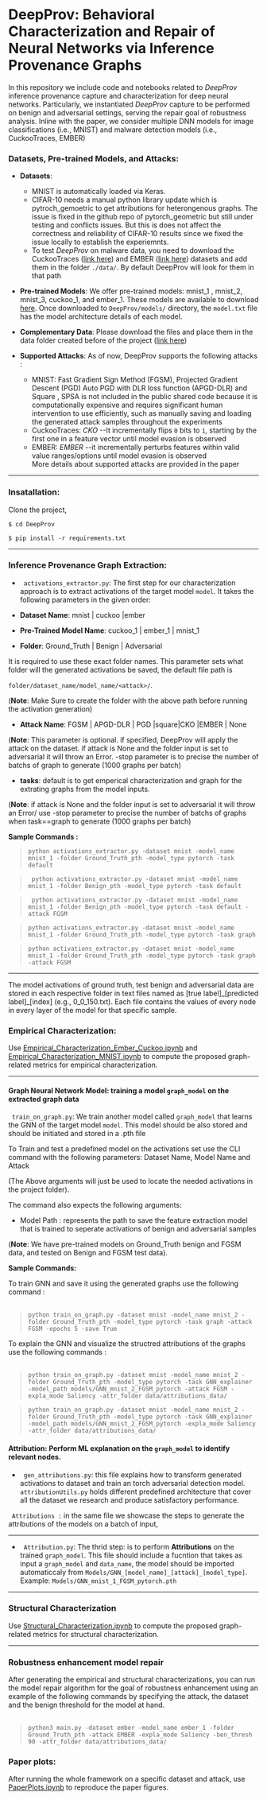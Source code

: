 # DeepProv: Behavioral Characterization and Repair of Neural Networks via Inference Provenance Graphs

In this repository we include code and notebooks related to *DeepProv* inference provenance capture and characterization for deep neural networks. Particularly, we instantiated *DeepProv* capture to be performed on benign and adversarial settings, serving the repair goal of robustness analysis. Inline with the paper, we consider multiple DNN models for image classifications (i.e., MNIST) and malware detection models (i.e., CuckooTraces, EMBER) <br  />
  

### Datasets, Pre-trained Models, and Attacks:

  
  

-  **Datasets**: 
	- MNIST is automatically loaded via Keras.
  	- CIFAR-10 needs a manual python library update which is pytroch_gemoetric to get attributions for heterongenous graphs. The issue is fixed in the github repo of pytorch_geometric but still
         under testing and conflicts issues. But this is does not affect the  correctness and reliability of CIFAR-10 results since we fixed the issue locally to establish the experiemnts. 
	- To test *DeepProv* on malware data, you need to download the CuckooTraces ([link here](https://drive.google.com/file/d/1RAMqh5VVlmSR-Z6mVbiHCti5viyntqwS/view?usp=sharing)) and EMBER ([link here](https://ember.elastic.co/ember_dataset_2018_2.tar.bz2)) datasets and add them in the folder `./data/`. By default DeepProv will look for them in that path<br  />

  

-  **Pre-trained Models**: We offer pre-trained models: mnist_1 , mnist_2, mnist_3, cuckoo_1, and ember_1. These models are available to download [here](https://drive.google.com/drive/folders/1ps2N57PSGscZkq1k4VERovd0a1B3lZDC?usp=sharing). Once downloaded to `DeepProv/models/` directory, the `model.txt` file has the model architecture details of each model.

  

-  **Complementary Data**: Please download the  files and place them in the data folder created before of the project ([link here](https://drive.google.com/drive/folders/1trvTg5dUrSlfewM-gbG7UtHqcWUNcfCC?usp=sharing))

-  **Supported Attacks**: As of now, DeepProv supports the following attacks : <br  />
	- MNIST: Fast Gradient Sign Method (FGSM), Projected Gradient Descent (PGD) Auto PGD with DLR loss function (APGD-DLR)  and Square , SPSA is not included in the public shared code because it is computationally expensive and requires significant human intervention to use efficiently, such as manually saving and loading the generated attack samples throughout the experiments <br  />
	- CuckooTraces: *CKO* --It incrementally flips `0` bits to `1`, starting by the first one in a feature vector until model evasion is observed <br  />
	- EMBER: *EMBER* --it  incrementally perturbs features within valid value ranges/options until model evasion is observed <br  /> 
	More details about supported attacks are provided in the paper

  

***

  

### Insatallation:

Clone the project,

```$ cd DeepProv ```

  

```$ pip install -r requirements.txt ```

***

  

### Inference Provenance Graph Extraction:

  

-  ` activations_extractor.py`: The first step for our characterization approach is to extract activations of the target model `model`. It takes the following parameters in the given order:

  

-  **Dataset Name**: mnist | cuckoo |ember <br  />

-  **Pre-Trained Model Name**: cuckoo_1 | ember_1 | mnist_1 <br  />

-  **Folder**: Ground_Truth | Benign | Adversarial <br>

It is required to use these exact folder names. This parameter sets what folder will the generated activations be saved, the default file path is

`folder/dataset_name/model_name/<attack>/`.

(**Note**: Make Sure to create the folder with the above path before running the activation generation)

-  **Attack Name**: FGSM | APGD-DLR | PGD |square|CKO |EMBER | None <br  />

(**Note**: This parameter is optional. if specified, DeepProv will apply the attack on the dataset. if attack is None and the folder input is set to adversarial it will throw an Error. -stop parameter is to precise the number of batchs of graph to generate (1000 graphs per batch) <br  />

-  **tasks**: default is to get emperical characterization and graph for the extrating graphs from the model inputs.<br  />

  

(**Note**: if attack is None and the folder input is set to adversarial it will throw an Error/ use -stop parameter to precise the number of batchs of graphs when task==graph to generate (1000 graphs per batch) <br  />

**Sample Commands :**  <br  />

>  `python activations_extractor.py -dataset mnist -model_name mnist_1 -folder Ground_Truth_pth -model_type pytorch -task default`  <br  />

>  ` python activations_extractor.py -dataset mnist -model_name mnist_1 -folder Benign_pth -model_type pytorch -task default`  <br  />

>  ` python activations_extractor.py -dataset mnist -model_name mnist_1 -folder Benign_pth -model_type pytorch -task default -attack FGSM`  <br  />

>  `python activations_extractor.py -dataset mnist -model_name mnist_1 -folder Ground_Truth_pth -model_type pytorch -task graph `  <br  />

>  `python activations_extractor.py -dataset mnist -model_name mnist_1 -folder Ground_Truth_pth -model_type pytorch -task graph -attack FGSM`  <br  />

  
  

***

The model activations of ground truth, test benign and adversarial data are stored in each respective folder in text files named as [true label]\_[predicted label]\_[index] (e.g., 0_0_150.txt). Each file contains the values of every node in every layer of the model for that specific sample.

  
  
  

### Empirical Characterization:

Use [Empirical_Characterization_Ember_Cuckoo.ipynb](/Empirical_Characterization_Ember_Cuckoo.ipynb) and [Empirical_Characterization_MNIST.ipynb](/Empirical_Characterization_MNIST.ipynb) to compute the proposed graph-related metrics for empirical characterization.

  

---

  
  
  

#### Graph Neural Network Model: training a model `graph_model` on the extracted graph data

  

` train_on_graph.py`: We train another model called `graph_model` that learns the GNN of the target model `model`. This model should be also stored and should be initiated and stored in a .pth file <br  />

  

To Train and test a predefined model on the activations set use the CLI command with the following parameters: Dataset Name, Model Name and Attack

(The Above arguments will just be used to locate the needed activations in the project folder).

The command also expects the following arguments: <br  />

- Model Path : represents the path to save the feature extraction model that is trained to seperate activations of benign and adversarial samples <br/>

(**Note**: We have pre-trained models on Ground_Truth benign and FGSM data, and tested on Benign and FGSM test data).

  

**Sample Commands:**  <br  />

To train GNN and save it using the generated graphs use the following command : <br  />  <br  />

>  `python train_on_graph.py -dataset mnist -model_name mnist_2 -folder Ground_Truth_pth -model_type pytorch -task graph -attack FGSM -epochs 5 -save True`  <br  />

  
  

To explain the GNN and visualize the structred attributions of the graphs use the following commands : <br  />  <br  />

>  `python train_on_graph.py -dataset mnist -model_name mnist_2 -folder Ground_Truth_pth -model_type pytorch -task GNN_explainer -model_path models/GNN_mnist_2_FGSM_pytorch -attack FGSM -expla_mode Saliency -attr_folder data/attributions_data/`  <br  />

>  `python train_on_graph.py -dataset mnist -model_name mnist_2 -folder Ground_Truth_pth -model_type pytorch -task GNN_explainer -model_path models/GNN_mnist_2_FGSM_pytorch -expla_mode Saliency -attr_folder data/attributions_data/ `  <br  />

  

#### Attribution: Perform ML explanation on the `graph_model` to identify relevant nodes.

  

-  ` gen_attributions.py`: this file explains how to transform generated activations to dataset and train an torch adversarial detection model. ` attributionUtils.py` holds different predefined architecture that cover all the dataset we research and produce satisfactory performance.

` Attributions :` in the same file we showcase the steps to generate the attributions of the models on a batch of input,

---

-  ` Attribution.py`: The thrid step: is to perform **Attributions** on the trained `graph_model`. This file should include a fucntion that takes as input a `graph_model` and `data_name`, the model should be imported automaticcaly from `Models/GNN_[model_name]_[attack]_[model_type]`. Example: `Models/GNN_mnist_1_FGSM_pytorch.pth`

***

### Structural Characterization

Use [Structural_Characterization.ipynb](/Structural_Characterization.ipynb) to compute the proposed graph-related metrics for structural characterization.

  

***

### Robustness enhancement model repair

After generating the empirical and structural characterizations, you can run the model repair algorithm for the goal of robustness enhancement using an example of the following commands by specifying the attack, the dataset and the benign threshold for the model at hand.<br  />  <br  />

> `python3 main.py -dataset ember -model_name ember_1 -folder Ground_Truth_pth -attack EMBER -expla_mode Saliency -ben_thresh 90 -attr_folder data/attributions_data/`  <br  />

### Paper plots:

After running the whole framework on a specific dataset and attack, use [PaperPlots.ipynb](/PaperPlots.ipynb) to reproduce the paper figures.
